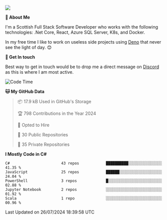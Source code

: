 <img src="https://github.com/jasonhughes94/jasonhughes94/blob/main/header.png?raw=true">

**:tangerine: About Me**

I'm a Scottish Full Stack Software Developer who works with the following technologies: .Net Core, React, Azure SQL Server, K8s, and Docker.

In my free time I like to work on useless side projects using [Deno](https://deno.land/) that never see the light of day. 😊

**:speech_balloon: Get In touch**

Best way to get in touch would be to drop me a direct message on [Discord](https://discordapp.com/users/206498666976903169) as this is where I am most active.

<!--START_SECTION:waka-->
![Code Time](http://img.shields.io/badge/Code%20Time-1%2C121%20hrs%2017%20mins-blue)

**🐱 My GitHub Data** 

> 📦 17.9 kB Used in GitHub's Storage 
 > 
> 🏆 798 Contributions in the Year 2024
 > 
> 💼 Opted to Hire
 > 
> 📜 30 Public Repositories 
 > 
> 🔑 35 Private Repositories 
 > 
**I Mostly Code in C#** 

```text
C#                       43 repos            ██████████░░░░░░░░░░░░░░░   41.35 % 
JavaScript               25 repos            ██████░░░░░░░░░░░░░░░░░░░   24.04 % 
PowerShell               3 repos             █░░░░░░░░░░░░░░░░░░░░░░░░   02.88 % 
Jupyter Notebook         2 repos             ░░░░░░░░░░░░░░░░░░░░░░░░░   01.92 % 
Scala                    1 repo              ░░░░░░░░░░░░░░░░░░░░░░░░░   00.96 % 
```




 Last Updated on 26/07/2024 18:39:58 UTC
<!--END_SECTION:waka-->
